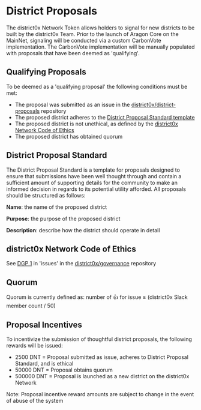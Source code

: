 # District Proposals
The district0x Network Token allows holders to signal for new districts to be built by the district0x Team. Prior to the launch of Aragon Core on the MainNet, signaling will be conducted via a custom CarbonVote implementation. The CarbonVote implementation will be manually populated with proposals that have been deemed as 'qualifying'.

## Qualifying Proposals
To be deemed as a 'qualifying proposal' the following conditions must be met:
* The proposal was submitted as an issue in the [district0x/district-proposals](https://github.com/district0x/district-proposals) repository
* The proposed district adheres to the [District Proposal Standard template](#district-proposal-standard)
* The proposed district is not unethical, as defined by the [district0x Network Code of Ethics](#district0x-network-code-of-ethics)
* The proposed district has obtained quorum

## District Proposal Standard
The District Proposal Standard is a template for proposals designed to ensure that submissions have been well thought through and contain a sufficient amount of supporting details for the community to make an informed decision in regards to its potential utility afforded. All proposals should be structured as follows:

**Name**: the name of the proposed district

**Purpose**: the purpose of the proposed district

**Description**: describe how the district should operate in detail

## district0x Network Code of Ethics
See [DGP 1](https://github.com/district0x/governance/issues/1) in 'issues' in the [district0x/governance](https://github.com/district0x/governance/) repository

## Quorum
Quorum is currently defined as: number of :thumbsup: for issue ≥ (district0x Slack member count / 50) 

## Proposal Incentives
To incentivize the submission of thoughtful district proposals, the following rewards will be issued:
* 2500   DNT = Proposal submitted as issue, adheres to District Proposal Standard, and is ethical
* 50000  DNT = Proposal obtains quorum
* 500000 DNT = Proposal is launched as a new district on the district0x Network

Note: Proposal incentive reward amounts are subject to change in the event of abuse of the system
